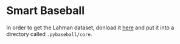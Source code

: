 # Smart Baseball

In order to get the Lahman dataset, donload it [here](https://www.dropbox.com/scl/fi/hy0sxw6gaai7ghemrshi8/lahman_1871-2023_csv.7z?e=2&rlkey=edw1u63zzxg48gvpcmr3qpnhz&dl=0) and put it into a directory called `.pybaseball/core`.